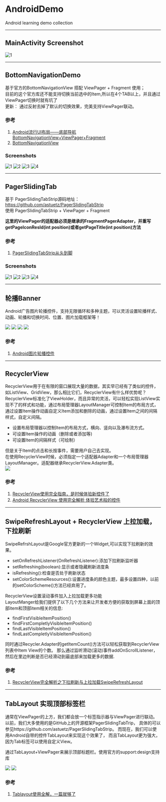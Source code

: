 # AndroidDemo
Android learning demo collection

---

## MainActivity Screenshot
![1](/screenshots/Screenshot_main.png)

---

## BottomNavigationDemo
基于官方的BottomNavigationView 搭配 ViewPager + Fragment 使用；  
目前的这个官方库还不能支持切换当前选中的Item,所以在4个TAB以上，并且通过ViewPager切换时就有坑了  
更新： 通过反射去掉了默认的切换效果，完美支持ViewPager联动。  

### 参考
1. [Android流行UI布局——底部导航BottomNavigationView+ViewPager+Fragment](https://www.jianshu.com/p/0ba25cc65889)  
2. [BottomNavigationView](https://github.com/brucevanfdm/BottomNavigationView)  

### Screenshots
![1](/screenshots/BottomNavigationView/Screenshot_1539261621.png)
![2](/screenshots/BottomNavigationView/Screenshot_1539261625.png)
![3](/screenshots/BottomNavigationView/Screenshot_1539261627.png)
![4](/screenshots/BottomNavigationView/Screenshot_1539261629.png)

---

## PagerSlidingTab
基于 PagerSlidingTabStrip源码地址：https://github.com/astuetz/PagerSlidingTabStrip  
使用 PagerSlidingTabStrip + ViewPager + Fragment  

**这里的ViewPager的适配器必须是继承的FragmentPagerAdapter，并重写getPageIconResId(int position)或者getPageTitle(int position)方法**

### 参考
1. [PagerSlidingTabStrip从头到脚](https://www.jianshu.com/p/dfc83ea3d476)

### Screenshots
![1](/screenshots/PagerSlidingTab/Screenshot_1541379667.png)
![2](/screenshots/PagerSlidingTab/Screenshot_1541379669.png)
![3](/screenshots/PagerSlidingTab/Screenshot_1541379671.png)
![4](/screenshots/PagerSlidingTab/Screenshot_1541379673.png)

---

## 轮播Banner  

Android广告图片轮播控件，支持无限循环和多种主题，可以灵活设置轮播样式、动画、轮播和切换时间、位置、图片加载框架等！ 

![](/screenshots/Banner/Screenshot_1541401597.png)
![](/screenshots/Banner/Screenshot_1541401598.png)
![](/screenshots/Banner/Screenshot_1541401599.png)
![](/screenshots/Banner/Screenshot_1541401608.png)

### 参考  
1. [Android图片轮播控件](https://github.com/youth5201314/banner)  

---

## RecyclerView  

RecyclerView用于在有限的窗口展现大量的数据，其实早已经有了类似的控件，如ListView、GridView，那么相比它们，RecyclerView有什么样优势呢？
RecyclerView标准化了ViewHolder，而且异常的灵活，可以轻松实现ListView实现不了的样式和功能，通过布局管理器LayoutManager可控制Item的布局方式，通过设置Item操作动画自定义Item添加和删除的动画，通过设置Item之间的间隔样式，自定义间隔。

- 设置布局管理器以控制Item的布局方式，横向、竖向以及瀑布流方式。  
- 可设置Item操作的动画（删除或者添加等)  
- 可设置Item的间隔样式（可绘制）  

但是关于Item的点击和长按事件，需要用户自己去实现。  
在使用RecyclerView时候，必须指定一个适配器Adapter和一个布局管理器LayoutManager。适配器继承RecyclerView.Adapter类。  
![](/screenshots/RecyclerView_1.png)

### 参考 
1. [RecyclerView使用完全指南，是时候体验新控件了](https://www.jianshu.com/p/4fc6164e4709)
2. [Android RecyclerView 使用完全解析 体验艺术般的控件](https://blog.csdn.net/lmj623565791/article/details/45059587)

---

## SwipeRefreshLayout + RecyclerView 上拉加载，下拉刷新  
SwipeRefrshLayout是Google官方更新的一个Widget,可以实现下拉刷新的效果。  
- setOnRefreshListener(OnRefreshListener):添加下拉刷新监听器  
- setRefreshing(boolean):显示或者隐藏刷新进度条  
- isRefreshing():检查是否处于刷新状态  
- setColorSchemeResources():设置进度条的颜色主题，最多设置四种，以前的setColorScheme()方法已经弃用了。  

RecyclerView设置滚动事件加入上拉加载更多功能  
LayoutManger给我们提供了以下几个方法来让开发者方便的获取到屏幕上面的顶部item和顶部item相关的信息:  

- findFirstVisibleItemPosition()
- findFirstCompletlyVisibleItemPosition()
- findLastVisibleItemPosition()
- findLastCompletlyVisibleItemPosition()  

同时通过Recycler.Adapter的getItemCount()方法可以轻松获取到RecyclerView列表中Item View的个数。
那么通过监听滑动(滚动)事件addOnScrollListener，然后在里边判断是否已经滑动到最底部来加载更多的数据.  


### 参考 
1. [RecyclerView完全解析之下拉刷新与上拉加载SwipeRefreshLayout](https://www.kancloud.cn/digest/fastdev4android/109670)  

---

## TabLayout 实现顶部标签栏
通常在ViewPager的上方，我们都会放一个标签指示器与ViewPager进行联动。
以前，我们大多使用的是GitHub上的开源框架PagerSlidingTabTrip，
具体的可以参见https://github.com/astuetz/PagerSlidingTabStrip。
而现在，我们可以使用Android自带的控件TabLayout来实现这个效果了，
而且TabLayout更为强大，因为Tab标签可以使用自定义View。

通过TabLayout+ViewPager来展示顶部标题栏。使用官方的support:design支持库

![](/screenshots/tablayout/Screenshot_1542698461.png)
![](/screenshots/tablayout/Screenshot_1542698468.png)

### 参考
1. [Tablayout使用全解，一篇就够了](https://www.jianshu.com/p/fde38f367019)

